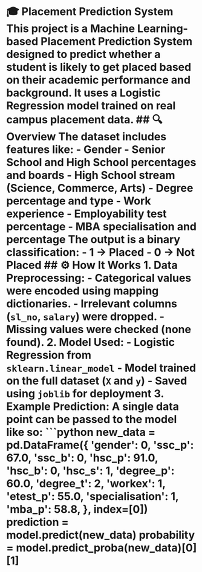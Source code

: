 # 🎓 Placement Prediction System This project is a Machine Learning-based **Placement Prediction System** designed to predict whether a student is likely to get placed based on their academic performance and background. It uses a **Logistic Regression** model trained on real campus placement data. ## 🔍 Overview The dataset includes features like: - Gender - Senior School and High School percentages and boards - High School stream (Science, Commerce, Arts) - Degree percentage and type - Work experience - Employability test percentage - MBA specialisation and percentage The output is a binary classification: - **1** → Placed - **0** → Not Placed ## ⚙️ How It Works 1. **Data Preprocessing**: - Categorical values were encoded using mapping dictionaries. - Irrelevant columns (`sl_no`, `salary`) were dropped. - Missing values were checked (none found). 2. **Model Used**: - **Logistic Regression** from `sklearn.linear_model` - Model trained on the full dataset (`X` and `y`) - Saved using `joblib` for deployment 3. **Example Prediction**: A single data point can be passed to the model like so: ```python new_data = pd.DataFrame({ 'gender': 0, 'ssc_p': 67.0, 'ssc_b': 0, 'hsc_p': 91.0, 'hsc_b': 0, 'hsc_s': 1, 'degree_p': 60.0, 'degree_t': 2, 'workex': 1, 'etest_p': 55.0, 'specialisation': 1, 'mba_p': 58.8, }, index=[0]) prediction = model.predict(new_data) probability = model.predict_proba(new_data)[0][1]
